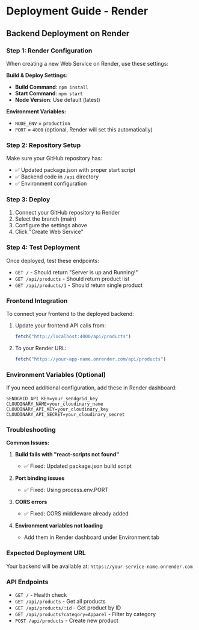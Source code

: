 # Deployment Guide - Render

## Backend Deployment on Render

### Step 1: Render Configuration

When creating a new Web Service on Render, use these settings:

**Build & Deploy Settings:**
- **Build Command**: `npm install`
- **Start Command**: `npm start`
- **Node Version**: Use default (latest)

**Environment Variables:**
- `NODE_ENV` = `production`
- `PORT` = `4000` (optional, Render will set this automatically)

### Step 2: Repository Setup

Make sure your GitHub repository has:
- ✅ Updated package.json with proper start script
- ✅ Backend code in `/api` directory
- ✅ Environment configuration

### Step 3: Deploy

1. Connect your GitHub repository to Render
2. Select the branch (main)
3. Configure the settings above
4. Click "Create Web Service"

### Step 4: Test Deployment

Once deployed, test these endpoints:
- `GET /` - Should return "Server is up and Running!"
- `GET /api/products` - Should return product list
- `GET /api/products/1` - Should return single product

### Frontend Integration

To connect your frontend to the deployed backend:

1. Update your frontend API calls from:
   ```javascript
   fetch("http://localhost:4000/api/products")
   ```

2. To your Render URL:
   ```javascript
   fetch("https://your-app-name.onrender.com/api/products")
   ```

### Environment Variables (Optional)

If you need additional configuration, add these in Render dashboard:

```
SENDGRID_API_KEY=your_sendgrid_key
CLOUDINARY_NAME=your_cloudinary_name
CLOUDINARY_API_KEY=your_cloudinary_key
CLOUDINARY_API_SECRET=your_cloudinary_secret
```

### Troubleshooting

**Common Issues:**

1. **Build fails with "react-scripts not found"**
   - ✅ Fixed: Updated package.json build script

2. **Port binding issues**
   - ✅ Fixed: Using process.env.PORT

3. **CORS errors**
   - ✅ Fixed: CORS middleware already added

4. **Environment variables not loading**
   - Add them in Render dashboard under Environment tab

### Expected Deployment URL

Your backend will be available at:
`https://your-service-name.onrender.com`

### API Endpoints

- `GET /` - Health check
- `GET /api/products` - Get all products
- `GET /api/products/:id` - Get product by ID
- `GET /api/products?category=Apparel` - Filter by category
- `POST /api/products` - Create new product
